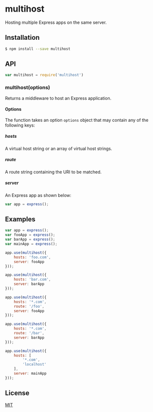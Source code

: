 # multihost

Hosting multiple Express apps on the same server.

## Installation
```bash
$ npm install --save multihost
```

## API

```js
var multihost = require('multihost')
```

### multihost(options)

Returns a middleware to host an Express application.

#### Options

The function takes an option `options` object that may contain any of the following keys:

##### hosts

A virtual host string or an array of virtual host strings.

##### route

A route string containing the URI to be matched.

##### server

An Express app as shown below:
```js
var app = express();
```

## Examples
```js
var app = express();
var fooApp = express();
var barApp = express();
var mainApp = express();

app.use(multihost({
    hosts: 'foo.com',
    server: fooApp
}));

app.use(multihost({
    hosts: 'bar.com',
    server: barApp
}));

app.use(multihost({
    hosts: '*.com',
    route: '/foo',
    server: fooApp
}));

app.use(multihost({
    hosts: '*.com',
    route: '/bar',
    server: barApp
}));

app.use(multihost({
    hosts: [
        '*.com',
        'localhost'
    ],
    server: mainApp
}));
```

## License

[MIT](LICENSE)
